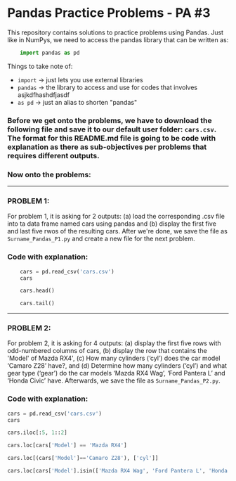 # Pandas Practice Problems - PA #3

This repository contains solutions to practice problems using Pandas. Just like in NumPys, we need to access the pandas library that can be written as: 

```python
    import pandas as pd 
```

Things to take note of:<br>
- `import` -> just lets you use external libraries
- `pandas` -> the library to access and use for codes that involves asjkdfhashdfjasdf
- `as pd` -> just an alias to shorten "pandas"

### Before we get onto the problems, we have to download the following file and save it to our default user folder: `cars.csv`. The format for this README.md file is going to be code with explanation as there as sub-objectives per problems that requires different outputs. 

### Now onto the problems:
---
### PROBLEM 1:<br>
For problem 1, it is asking for 2 outputs: (a) load the corresponding .csv file into ta data frame named cars using pandas and (b) display the first five and last five rwos of the resulting cars. After we're done, we save the file as `Surname_Pandas_P1.py` and create a new file for the next problem. 

### Code with explanation:

```python
    cars = pd.read_csv('cars.csv') 
    cars
```

```python
    cars.head()
```

```python
    cars.tail()
```
---
### PROBLEM 2: 
For problem 2, it is asking for 4 outputs: (a) display the first five rows with odd-numbered columns of cars, (b) display the row that contains the 'Model' of Mazda RX4', (c) How many cylinders (‘cyl’) does the car model ‘Camaro Z28’ have?, and (d) Determine how many cylinders (‘cyl’) and what gear type (‘gear’) do the car models ‘Mazda RX4 Wag’, ‘Ford Pantera L’ and ‘Honda Civic’ have. Afterwards, we save the file as `Surname_Pandas_P2.py`.

### Code with explanation:

```python
cars = pd.read_csv('cars.csv')
cars
```

```python
cars.iloc[:5, 1::2] 
```

```python
cars.loc[cars['Model'] == 'Mazda RX4'] 
```

```python
cars.loc[(cars['Model']=='Camaro Z28'), ['cyl']]
```

```python
cars.loc[cars['Model'].isin(['Mazda RX4 Wag', 'Ford Pantera L', 'Honda Civic']), ['cyl', 'gear']]
```
